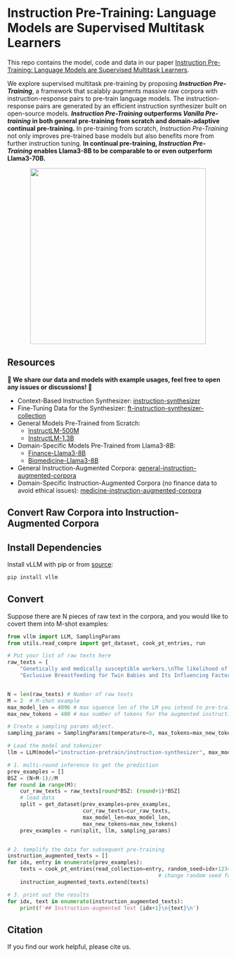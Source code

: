 # Instruction Pre-Training: Language Models are Supervised Multitask Learners
This repo contains the model, code and data in our paper [Instruction Pre-Training: Language Models are Supervised Multitask Learners](https://huggingface.co/papers/2406.14491).

We explore supervised multitask pre-training by proposing ***Instruction Pre-Training***, a framework that scalably augments massive raw corpora with instruction-response pairs to pre-train language models. The instruction-response pairs are generated by an efficient instruction synthesizer built on open-source models. ***Instruction Pre-Training* outperforms *Vanilla Pre-training* in both general pre-training from scratch and domain-adaptive continual pre-training.** In pre-training from scratch, *Instruction Pre-Training* not only improves pre-trained base models but also benefits more from further instruction tuning. **In continual pre-training, *Instruction Pre-Training* enables Llama3-8B to be comparable to or even outperform Llama3-70B.**

<p align='center'>
    <img src="https://cdn-uploads.huggingface.co/production/uploads/66711d2ee12fa6cc5f5dfc89/vRdsFIVQptbNaGiZ18Lih.png" width="400">
</p>


## Resources
**🤗 We share our data and models with example usages, feel free to open any issues or discussions! 🤗**

- Context-Based Instruction Synthesizer: [instruction-synthesizer](https://huggingface.co/instruction-pretrain/instruction-synthesizer)
- Fine-Tuning Data for the Synthesizer: [ft-instruction-synthesizer-collection](https://huggingface.co/datasets/instruction-pretrain/ft-instruction-synthesizer-collection)
- General Models Pre-Trained from Scratch:
  - [InstructLM-500M](https://huggingface.co/instruction-pretrain/InstructLM-500M)
  - [InstructLM-1.3B](https://huggingface.co/instruction-pretrain/InstructLM-1.3B)
- Domain-Specific Models Pre-Trained from Llama3-8B:
  - [Finance-Llama3-8B](https://huggingface.co/instruction-pretrain/finance-Llama3-8B)
  - [Biomedicine-Llama3-8B](https://huggingface.co/instruction-pretrain/medicine-Llama3-8B)
- General Instruction-Augmented Corpora: [general-instruction-augmented-corpora](https://huggingface.co/datasets/instruction-pretrain/general-instruction-augmented-corpora)
- Domain-Specific Instruction-Augmented Corpora (no finance data to avoid ethical issues): [medicine-instruction-augmented-corpora](https://huggingface.co/datasets/instruction-pretrain/medicine-instruction-augmented-corpora)

## Convert Raw Corpora into Instruction-Augmented Corpora
## Install Dependencies
Install vLLM with pip or from [source](https://vllm.readthedocs.io/en/latest/getting_started/installation.html#build-from-source):

```bash
pip install vllm
```

## Convert
Suppose there are N pieces of raw text in the corpora, and you would like to covert them into M-shot examples:

```python
from vllm import LLM, SamplingParams
from utils.read_compre import get_dataset, cook_pt_entries, run

# Put your list of raw texts here
raw_texts = [
    "Genetically and medically susceptible workers.\nThe likelihood of an individual becoming ill from a hazardous material or condition is strongly influenced by both their genetic makeup and their underlying state of health. Although the past decade has seen great advances in understanding human variation in health and genetic polymorphisms and in the diagnosis and treatment of disease, much less progress has been made in effectively using this information to protect worker health. Scientific evidence for increased susceptibility often is weak and rarely satisfies legal thresholds for sufficient risk to warrant exclusion from a particular job. When public safety is a major concern, many legally mandated exclusions are not well justified. Medical opinions about fitness to work should be based upon a systematic and credible analysis of the condition, its relationship to ability and risk for a particular job, and knowledge of possible accommodations. Conclusions should reflect the limitations of scientific knowledge and guidance from antidiscrimination legislation.",
    "Exclusive Breastfeeding for Twin Babies and Its Influencing Factors: A Study in East Java, Indonesia.\nThis study aimed to identify the factors that influence the success of exclusive breastfeeding in twins. This cross-sectional study was conducted on 184 mothers who had twins aged 6-23 months in Malang Raya, East Java, Indonesia and used the consecutive sampling technique. The data was collected through distributing questionnaires containing questions related to knowledge about exclusive breastfeeding, breastfeeding self-efficacy, and the support of family and certified health workers. Multinomial regression statistical test results show that the most influential factor for the success of exclusive breastfeeding with twins was breastfeeding self-efficacy (OR 0.111; 95% CI 0.033-0.387). A high level of breastfeeding self-efficacy can increase a mother's confidence to be able to provide exclusive breastfeeding for twins. This study suggests that nurses can provide breastfeeding counselling to improve breastfeeding self-efficacy."]


N = len(raw_texts) # Number of raw texts
M = 2  # M-shot example
max_model_len = 4096 # max squence len of the LM you intend to pre-train
max_new_tokens = 400 # max number of tokens for the augmented instruction-response pairs

# Create a sampling params object.
sampling_params = SamplingParams(temperature=0, max_tokens=max_new_tokens)

# Load the model and tokenizer
llm = LLM(model="instruction-pretrain/instruction-synthesizer", max_model_len=max_model_len)

# 1. multi-round inference to get the prediction
prev_examples = []
BSZ = (N+M-1)//M
for round in range(M):
    cur_raw_texts = raw_texts[round*BSZ: (round+1)*BSZ]
    # load data
    split = get_dataset(prev_examples=prev_examples, 
                        cur_raw_texts=cur_raw_texts, 
                        max_model_len=max_model_len,
                        max_new_tokens=max_new_tokens)
    prev_examples = run(split, llm, sampling_params)


# 2. templify the data for subsequent pre-training
instruction_augmented_texts = []
for idx, entry in enumerate(prev_examples):
    texts = cook_pt_entries(read_collection=entry, random_seed=idx+12345) 
                                                # change random seed for each entry for diveristy
    instruction_augmented_texts.extend(texts)

# 3. print out the results
for idx, text in enumerate(instruction_augmented_texts):
    print(f'## Instruction-augmented Text {idx+1}\n{text}\n')
```

## Citation
If you find our work helpful, please cite us.